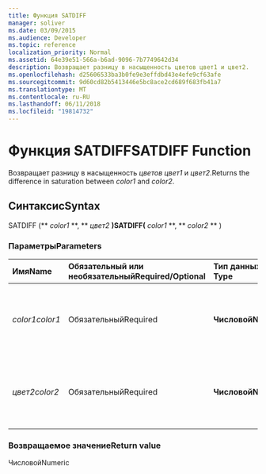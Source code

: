 ```yaml
---
title: Функция SATDIFF
manager: soliver
ms.date: 03/09/2015
ms.audience: Developer
ms.topic: reference
localization_priority: Normal
ms.assetid: 64e39e51-566a-b6ad-9096-7b7749642d34
description: Возвращает разницу в насыщенность цветов цвет1 и цвет2.
ms.openlocfilehash: d25606533ba3b0fe9e3effdbd43e4efe9cf63afe
ms.sourcegitcommit: 9d60cd82b5413446e5bc8ace2cd689f683fb41a7
ms.translationtype: MT
ms.contentlocale: ru-RU
ms.lasthandoff: 06/11/2018
ms.locfileid: "19814732"
---
```

# <a name="satdiff-function"></a><span data-ttu-id="a1fcc-103">Функция SATDIFF</span><span class="sxs-lookup"><span data-stu-id="a1fcc-103">SATDIFF Function</span></span>

<span data-ttu-id="a1fcc-104">Возвращает разницу в насыщенность _цветов цвет1_ и _цвет2_.</span><span class="sxs-lookup"><span data-stu-id="a1fcc-104">Returns the difference in saturation between  _color1_ and  _color2_.</span></span>
  
## <a name="syntax"></a><span data-ttu-id="a1fcc-105">Синтаксис</span><span class="sxs-lookup"><span data-stu-id="a1fcc-105">Syntax</span></span>

<span data-ttu-id="a1fcc-106">SATDIFF (** *color1* **, ** *цвет2* **)</span><span class="sxs-lookup"><span data-stu-id="a1fcc-106">SATDIFF(** *color1* **, ** *color2* ** )</span></span> 
  
### <a name="parameters"></a><span data-ttu-id="a1fcc-107">Параметры</span><span class="sxs-lookup"><span data-stu-id="a1fcc-107">Parameters</span></span>

|<span data-ttu-id="a1fcc-108">**Имя**</span><span class="sxs-lookup"><span data-stu-id="a1fcc-108">**Name**</span></span>|<span data-ttu-id="a1fcc-109">**Обязательный или необязательный**</span><span class="sxs-lookup"><span data-stu-id="a1fcc-109">**Required/Optional**</span></span>|<span data-ttu-id="a1fcc-110">**Тип данных**</span><span class="sxs-lookup"><span data-stu-id="a1fcc-110">**Data Type**</span></span>|<span data-ttu-id="a1fcc-111">**Описание**</span><span class="sxs-lookup"><span data-stu-id="a1fcc-111">**Description**</span></span>|
|:-----|:-----|:-----|:-----|
| <span data-ttu-id="a1fcc-112">_color1_</span><span class="sxs-lookup"><span data-stu-id="a1fcc-112">_color1_</span></span> <br/> |<span data-ttu-id="a1fcc-113">Обязательный</span><span class="sxs-lookup"><span data-stu-id="a1fcc-113">Required</span></span>  <br/> |<span data-ttu-id="a1fcc-114">**Числовой**</span><span class="sxs-lookup"><span data-stu-id="a1fcc-114">**Numeric**</span></span> <br/> |<span data-ttu-id="a1fcc-115">Microsoft Visio цветовой индекс или значение первого цвета RGB.</span><span class="sxs-lookup"><span data-stu-id="a1fcc-115">The Microsoft Visio color index or RGB value of the first color.</span></span>  <br/> |
| <span data-ttu-id="a1fcc-116">_цвет2_</span><span class="sxs-lookup"><span data-stu-id="a1fcc-116">_color2_</span></span> <br/> |<span data-ttu-id="a1fcc-117">Обязательный</span><span class="sxs-lookup"><span data-stu-id="a1fcc-117">Required</span></span>  <br/> |<span data-ttu-id="a1fcc-118">**Числовой**</span><span class="sxs-lookup"><span data-stu-id="a1fcc-118">**Numeric**</span></span> <br/> |<span data-ttu-id="a1fcc-119">Microsoft Visio цветовой индекс или значение второй цвета RGB.</span><span class="sxs-lookup"><span data-stu-id="a1fcc-119">The Microsoft Visio color index or RGB value of the second color.</span></span>  <br/> |
   
### <a name="return-value"></a><span data-ttu-id="a1fcc-120">Возвращаемое значение</span><span class="sxs-lookup"><span data-stu-id="0">Return value</span></span>

<span data-ttu-id="a1fcc-121">Числовой</span><span class="sxs-lookup"><span data-stu-id="a1fcc-121">Numeric</span></span>
  

